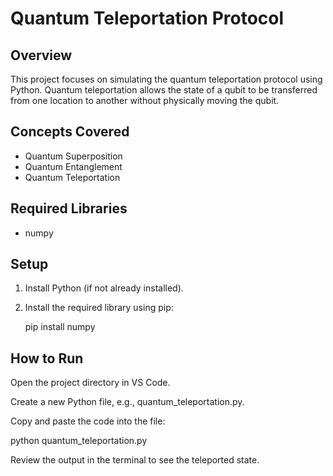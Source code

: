 # Quantum Teleportation Protocol

## Overview
This project focuses on simulating the quantum teleportation protocol using Python. Quantum teleportation allows the state of a qubit to be transferred from one location to another without physically moving the qubit.

## Concepts Covered
- Quantum Superposition
- Quantum Entanglement
- Quantum Teleportation

## Required Libraries
- numpy

## Setup
1. Install Python (if not already installed).
2. Install the required library using pip:
   
   pip install numpy

## How to Run
Open the project directory in VS Code.

Create a new Python file, e.g., quantum_teleportation.py.

Copy and paste the code into the file:

python quantum_teleportation.py

Review the output in the terminal to see the teleported state.